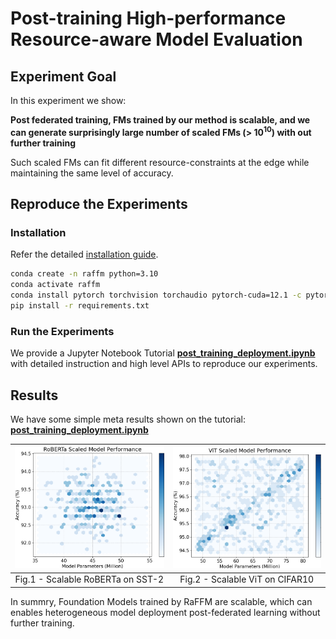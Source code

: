 # Post-training High-performance Resource-aware Model Evaluation

## Experiment Goal

In this experiment we show:

**Post federated training, FMs trained by our method is scalable, and we can generate surprisingly large number of scaled FMs (> $10^{10}$) with out further training**

Such scaled FMs can fit different resource-constraints at the edge while maintaining the same level of accuracy.

## Reproduce the Experiments

### Installation

Refer the detailed [installation guide](../../README.md).

```bash
conda create -n raffm python=3.10
conda activate raffm
conda install pytorch torchvision torchaudio pytorch-cuda=12.1 -c pytorch -c nvidia
pip install -r requirements.txt
```

### Run the Experiments

We provide a Jupyter Notebook Tutorial **[post_training_deployment.ipynb](./post_training_deployment.ipynb)** with detailed instruction and high level APIs to reproduce our experiments.

## Results

We have some simple meta results shown on the tutorial: **[post_training_deployment.ipynb](./post_training_deployment.ipynb)**

| ![Performance vs Params](./figures/RoBERTa_performance_vs_params.png) | ![ViT Performance vs Params](./figures/vit_performance_vs_params.png) |
| :-------------------------------------------------------------------: | :-------------------------------------------------------------------: |
|                   Fig.1 - Scalable RoBERTa on SST-2                   |                    Fig.2 - Scalable ViT on CIFAR10                    |

In summry, Foundation Models trained by RaFFM are scalable, which can enables heterogeneous model deployment post-federated learning without further training.
